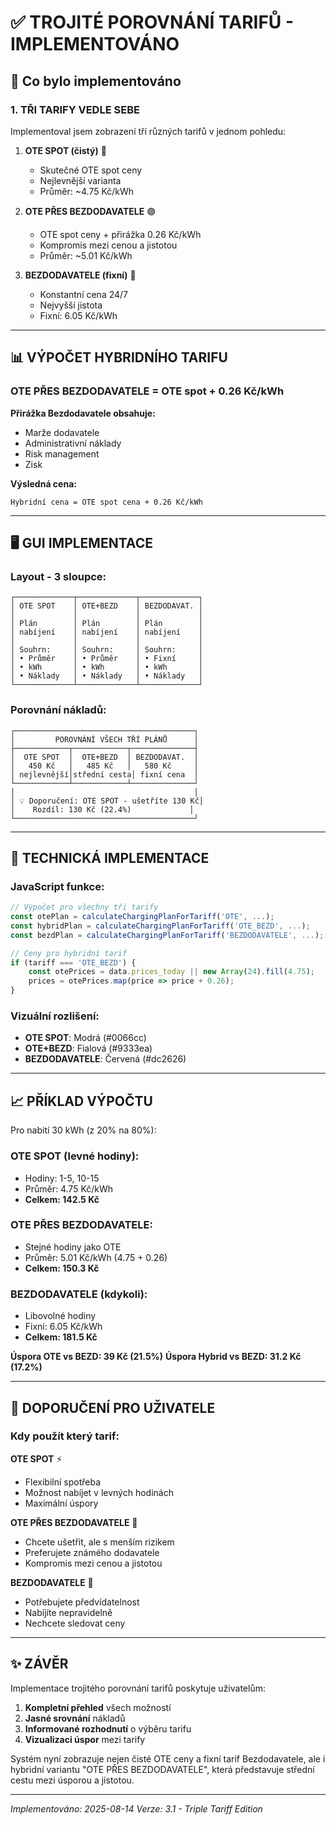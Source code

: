 # ✅ TROJITÉ POROVNÁNÍ TARIFŮ - IMPLEMENTOVÁNO

## 🎯 Co bylo implementováno

### 1. TŘI TARIFY VEDLE SEBE
Implementoval jsem zobrazení tří různých tarifů v jednom pohledu:

1. **OTE SPOT (čistý)** 🔵
   - Skutečné OTE spot ceny
   - Nejlevnější varianta
   - Průměr: ~4.75 Kč/kWh

2. **OTE PŘES BEZDODAVATELE** 🟣
   - OTE spot ceny + přirážka 0.26 Kč/kWh
   - Kompromis mezi cenou a jistotou
   - Průměr: ~5.01 Kč/kWh

3. **BEZDODAVATELE (fixní)** 🔴
   - Konstantní cena 24/7
   - Nejvyšší jistota
   - Fixní: 6.05 Kč/kWh

---

## 📊 VÝPOČET HYBRIDNÍHO TARIFU

### OTE PŘES BEZDODAVATELE = OTE spot + 0.26 Kč/kWh

**Přirážka Bezdodavatele obsahuje:**
- Marže dodavatele
- Administrativní náklady
- Risk management
- Zisk

**Výsledná cena:**
```
Hybridní cena = OTE spot cena + 0.26 Kč/kWh
```

---

## 🖥️ GUI IMPLEMENTACE

### Layout - 3 sloupce:
```
┌─────────────┬─────────────┬─────────────┐
│ OTE SPOT    │ OTE+BEZD    │ BEZDODAVAT. │
│             │             │             │
│ Plán        │ Plán        │ Plán        │
│ nabíjení    │ nabíjení    │ nabíjení    │
│             │             │             │
│ Souhrn:     │ Souhrn:     │ Souhrn:     │
│ • Průměr    │ • Průměr    │ • Fixní     │
│ • kWh       │ • kWh       │ • kWh       │
│ • Náklady   │ • Náklady   │ • Náklady   │
└─────────────┴─────────────┴─────────────┘
```

### Porovnání nákladů:
```
┌────────────────────────────────────────┐
│         POROVNÁNÍ VŠECH TŘÍ PLÁNŮ      │
├────────────┬────────────┬──────────────┤
│  OTE SPOT  │  OTE+BEZD  │ BEZDODAVAT.  │
│   450 Kč   │   485 Kč   │   580 Kč     │
│ nejlevnější│střední cesta│ fixní cena  │
└────────────┴────────────┴──────────────┘
│                                        │
│ 💡 Doporučení: OTE SPOT - ušetříte 130 Kč│
│    Rozdíl: 130 Kč (22.4%)             │
└────────────────────────────────────────┘
```

---

## 🔧 TECHNICKÁ IMPLEMENTACE

### JavaScript funkce:
```javascript
// Výpočet pro všechny tři tarify
const otePlan = calculateChargingPlanForTariff('OTE', ...);
const hybridPlan = calculateChargingPlanForTariff('OTE_BEZD', ...);
const bezdPlan = calculateChargingPlanForTariff('BEZDODAVATELE', ...);

// Ceny pro hybridní tarif
if (tariff === 'OTE_BEZD') {
    const otePrices = data.prices_today || new Array(24).fill(4.75);
    prices = otePrices.map(price => price + 0.26);
}
```

### Vizuální rozlišení:
- **OTE SPOT**: Modrá (#0066cc)
- **OTE+BEZD**: Fialová (#9333ea)
- **BEZDODAVATELE**: Červená (#dc2626)

---

## 📈 PŘÍKLAD VÝPOČTU

Pro nabití 30 kWh (z 20% na 80%):

### OTE SPOT (levné hodiny):
- Hodiny: 1-5, 10-15
- Průměr: 4.75 Kč/kWh
- **Celkem: 142.5 Kč**

### OTE PŘES BEZDODAVATELE:
- Stejné hodiny jako OTE
- Průměr: 5.01 Kč/kWh (4.75 + 0.26)
- **Celkem: 150.3 Kč**

### BEZDODAVATELE (kdykoli):
- Libovolné hodiny
- Fixní: 6.05 Kč/kWh
- **Celkem: 181.5 Kč**

**Úspora OTE vs BEZD: 39 Kč (21.5%)**
**Úspora Hybrid vs BEZD: 31.2 Kč (17.2%)**

---

## 🎯 DOPORUČENÍ PRO UŽIVATELE

### Kdy použít který tarif:

**OTE SPOT** ⚡
- Flexibilní spotřeba
- Možnost nabíjet v levných hodinách
- Maximální úspory

**OTE PŘES BEZDODAVATELE** 🔄
- Chcete ušetřit, ale s menším rizikem
- Preferujete známého dodavatele
- Kompromis mezi cenou a jistotou

**BEZDODAVATELE** 🏢
- Potřebujete předvídatelnost
- Nabíjíte nepravidelně
- Nechcete sledovat ceny

---

## ✨ ZÁVĚR

Implementace trojitého porovnání tarifů poskytuje uživatelům:
1. **Kompletní přehled** všech možností
2. **Jasné srovnání** nákladů
3. **Informované rozhodnutí** o výběru tarifu
4. **Vizualizaci úspor** mezi tarify

Systém nyní zobrazuje nejen čisté OTE ceny a fixní tarif Bezdodavatele, ale i hybridní variantu "OTE PŘES BEZDODAVATELE", která představuje střední cestu mezi úsporou a jistotou.

---

*Implementováno: 2025-08-14*
*Verze: 3.1 - Triple Tariff Edition*